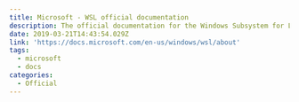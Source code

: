 ```yaml
---
title: Microsoft - WSL official documentation
description: The official documentation for the Windows Subsystem for Linux
date: 2019-03-21T14:43:54.029Z
link: 'https://docs.microsoft.com/en-us/windows/wsl/about'
tags:
  - microsoft
  - docs
categories:
  - Official
---
```


